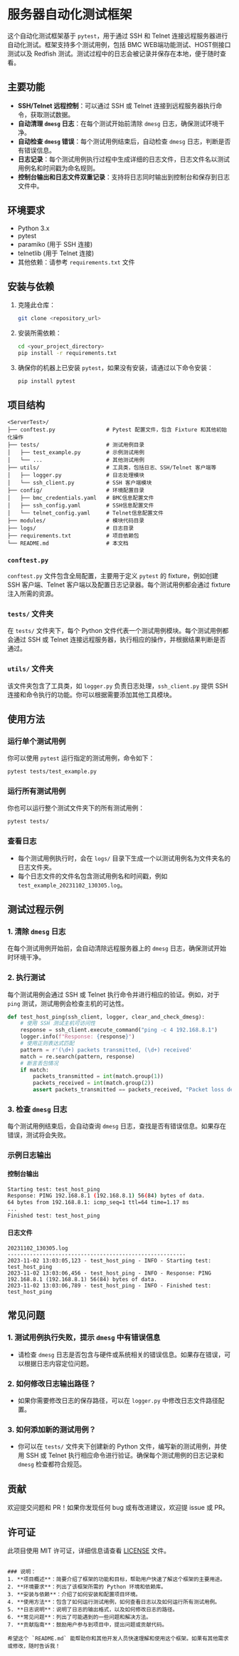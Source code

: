 # 服务器自动化测试框架

这个自动化测试框架基于 `pytest`，用于通过 SSH 和 Telnet 连接远程服务器进行自动化测试。框架支持多个测试用例，包括 BMC WEB端功能测试、HOST侧接口测试以及 Redfish 测试。测试过程中的日志会被记录并保存在本地，便于随时查看。

## 主要功能

- **SSH/Telnet 远程控制**：可以通过 SSH 或 Telnet 连接到远程服务器执行命令，获取测试数据。
- **自动清理 `dmesg` 日志**：在每个测试开始前清除 `dmesg` 日志，确保测试环境干净。
- **自动检查 `dmesg` 错误**：每个测试用例结束后，自动检查 `dmesg` 日志，判断是否有错误信息。
- **日志记录**：每个测试用例执行过程中生成详细的日志文件，日志文件名以测试用例名和时间戳为命名规则。
- **控制台输出和日志文件双重记录**：支持将日志同时输出到控制台和保存到日志文件中。

## 环境要求

- Python 3.x
- pytest
- paramiko (用于 SSH 连接)
- telnetlib (用于 Telnet 连接)
- 其他依赖：请参考 `requirements.txt` 文件

## 安装与依赖

1. 克隆此仓库：

   ```bash
   git clone <repository_url>
   ```

2. 安装所需依赖：

   ```bash
   cd <your_project_directory>
   pip install -r requirements.txt
   ```

3. 确保你的机器上已安装 `pytest`，如果没有安装，请通过以下命令安装：

   ```bash
   pip install pytest
   ```

## 项目结构

```plaintext
<ServerTest>/
├── conftest.py                # Pytest 配置文件，包含 Fixture 和其他初始化操作
├── tests/                     # 测试用例目录
│   ├── test_example.py        # 示例测试用例
│   └── ...                    # 其他测试用例
├── utils/                     # 工具类，包括日志、SSH/Telnet 客户端等
│   ├── logger.py              # 日志处理模块
│   └── ssh_client.py          # SSH 客户端模块
├── config/                    # 环境配置目录
│   ├── bmc_credentials.yaml   # BMC信息配置文件
│   ├── ssh_config.yaml        # SSH信息配置文件
│   └── telnet_config.yaml     # Telnet信息配置文件
├── modules/                   # 模块代码目录
├── logs/                      # 日志目录
├── requirements.txt           # 项目依赖包
└── README.md                  # 本文档
```

### `conftest.py`

`conftest.py` 文件包含全局配置，主要用于定义 `pytest` 的 fixture，例如创建 SSH 客户端、Telnet 客户端以及配置日志记录器。每个测试用例都会通过 fixture 注入所需的资源。

### `tests/` 文件夹

在 `tests/` 文件夹下，每个 Python 文件代表一个测试用例模块。每个测试用例都会通过 SSH 或 Telnet 连接远程服务器，执行相应的操作，并根据结果判断是否通过。

### `utils/` 文件夹

该文件夹包含了工具类，如 `logger.py` 负责日志处理，`ssh_client.py` 提供 SSH 连接和命令执行的功能。你可以根据需要添加其他工具模块。

## 使用方法

### 运行单个测试用例

你可以使用 `pytest` 运行指定的测试用例，命令如下：

```bash
pytest tests/test_example.py
```

### 运行所有测试用例

你也可以运行整个测试文件夹下的所有测试用例：

```bash
pytest tests/
```

### 查看日志

- 每个测试用例执行时，会在 `logs/` 目录下生成一个以测试用例名为文件夹名的日志文件夹。
- 每个日志文件的文件名包含测试用例名和时间戳，例如 `test_example_20231102_130305.log`。

## 测试过程示例

### 1. 清除 `dmesg` 日志

在每个测试用例开始前，会自动清除远程服务器上的 `dmesg` 日志，确保测试开始时环境干净。

### 2. 执行测试

每个测试用例会通过 SSH 或 Telnet 执行命令并进行相应的验证。例如，对于 `ping` 测试，测试用例会检查主机的可达性。

```python
def test_host_ping(ssh_client, logger, clear_and_check_dmesg):
    # 使用 SSH 测试主机可访问性
    response = ssh_client.execute_command("ping -c 4 192.168.8.1")
    logger.info(f"Response: {response}")
    # 使用正则表达式匹配
    pattern = r'(\d+) packets transmitted, (\d+) received'
    match = re.search(pattern, response)
    # 断言丢包情况
    if match:
        packets_transmitted = int(match.group(1))
        packets_received = int(match.group(2))
        assert packets_transmitted == packets_received, "Packet loss detected"
```

### 3. 检查 `dmesg` 日志

每个测试用例结束后，会自动查询 `dmesg` 日志，查找是否有错误信息。如果存在错误，测试将会失败。

### 示例日志输出

#### 控制台输出

```bash
Starting test: test_host_ping
Response: PING 192.168.8.1 (192.168.8.1) 56(84) bytes of data.
64 bytes from 192.168.8.1: icmp_seq=1 ttl=64 time=1.17 ms
...
Finished test: test_host_ping
```

#### 日志文件

```plaintext
20231102_130305.log
--------------------------------------------------------
2023-11-02 13:03:05,123 - test_host_ping - INFO - Starting test: test_host_ping
2023-11-02 13:03:06,456 - test_host_ping - INFO - Response: PING 192.168.8.1 (192.168.8.1) 56(84) bytes of data.
2023-11-02 13:03:06,789 - test_host_ping - INFO - Finished test: test_host_ping
```

## 常见问题

### 1. 测试用例执行失败，提示 `dmesg` 中有错误信息

- 请检查 `dmesg` 日志是否包含与硬件或系统相关的错误信息。如果存在错误，可以根据日志内容定位问题。

### 2. 如何修改日志输出路径？

- 如果你需要修改日志的保存路径，可以在 `logger.py` 中修改日志文件路径配置。

### 3. 如何添加新的测试用例？

- 你可以在 `tests/` 文件夹下创建新的 Python 文件，编写新的测试用例，并使用 SSH 或 Telnet 执行相应命令进行验证。确保每个测试用例的日志记录和 `dmesg` 检查都符合规范。

## 贡献

欢迎提交问题和 PR！如果你发现任何 bug 或有改进建议，欢迎提 issue 或 PR。

## 许可证

此项目使用 MIT 许可证，详细信息请查看 [LICENSE](LICENSE) 文件。

```

### 说明：
1. **项目概述**：简要介绍了框架的功能和目标，帮助用户快速了解这个框架的主要用途。
2. **环境要求**：列出了该框架所需的 Python 环境和依赖库。
3. **安装与依赖**：介绍了如何安装和配置项目环境。
4. **使用方法**：包含了如何运行测试用例，如何查看日志以及如何运行所有测试用例。
5. **日志说明**：说明了日志的输出格式，以及如何修改日志的路径。
6. **常见问题**：列出了可能遇到的一些问题和解决方法。
7. **贡献指南**：鼓励用户参与到项目中，提出问题或贡献代码。

希望这个 `README.md` 能帮助你和其他开发人员快速理解和使用这个框架。如果有其他需求或修改，随时告诉我！
